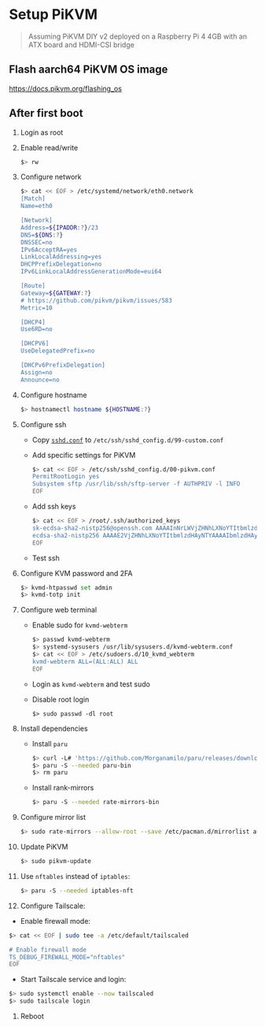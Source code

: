 # Setup PiKVM

> Assuming PiKVM DIY v2 deployed on a Raspberry Pi 4 4GB with an ATX board and HDMI-CSI bridge

## Flash aarch64 PiKVM OS image

https://docs.pikvm.org/flashing_os

## After first boot

1. Login as root

1. Enable read/write

   ```sh
   $> rw
   ```

1. Configure network

   ```sh
   $> cat << EOF > /etc/systemd/network/eth0.network
   [Match]
   Name=eth0

   [Network]
   Address=${IPADDR:?}/23
   DNS=${DNS:?}
   DNSSEC=no
   IPv6AcceptRA=yes
   LinkLocalAddressing=yes
   DHCPPrefixDelegation=no
   IPv6LinkLocalAddressGenerationMode=eui64

   [Route]
   Gateway=${GATEWAY:?}
   # https://github.com/pikvm/pikvm/issues/583
   Metric=10

   [DHCP4]
   Use6RD=no

   [DHCPV6]
   UseDelegatedPrefix=no

   [DHCPv6PrefixDelegation]
   Assign=no
   Announce=no
   ```

1. Configure hostname

   ```sh
   $> hostnamectl hostname ${HOSTNAME:?}
   ```

1. Configure ssh

   - Copy [`sshd.conf`](butane/files/sshd.conf) to `/etc/ssh/sshd_config.d/99-custom.conf`

   - Add specific settings for PiKVM

     ```sh
     $> cat << EOF > /etc/ssh/sshd_config.d/00-pikvm.conf
     PermitRootLogin yes
     Subsystem sftp /usr/lib/ssh/sftp-server -f AUTHPRIV -l INFO
     EOF
     ```

   - Add ssh keys

     ```sh
     $> cat << EOF > /root/.ssh/authorized_keys
     sk-ecdsa-sha2-nistp256@openssh.com AAAAInNrLWVjZHNhLXNoYTItbmlzdHAyNTZAb3BlbnNzaC5jb20AAAAIbmlzdHAyNTYAAABBBMXynyIuGR1frHPTMDg5DBIKKSaO1Wut7iytA9s6RTz5haEKhQSw42lSdJcUnDdPNSYQ47zqYxGrg0l7FXyiS4wAAAAEc3NoOg== ShadowValley-12-12-2021-physical_solokey_0
     ecdsa-sha2-nistp256 AAAAE2VjZHNhLXNoYTItbmlzdHAyNTYAAAAIbmlzdHAyNTYAAABBBBp3qXL7OmnuoELorBE0p2vgGIf2LwrGABr+PGmo9JdfM6leBWo9eJ7UUInXpSsKuIh3Cug2kkPqIcUsBMaE/pc= macbook-pro-touchid@secretive.vitor’s-MacBook-Pro.local
     EOF

     ```

   - Test ssh

1. Configure KVM password and 2FA

   ```sh
   $> kvmd-htpasswd set admin
   $> kvmd-totp init
   ```

1. Configure web terminal

   - Enable sudo for `kvmd-webterm`

     ```sh
     $> passwd kvmd-webterm
     $> systemd-sysusers /usr/lib/sysusers.d/kvmd-webterm.conf
     $> cat << EOF > /etc/sudoers.d/10_kvmd_webterm
     kvmd-webterm ALL=(ALL:ALL) ALL
     EOF
     ```

   - Login as `kvmd-webterm` and test sudo

   - Disable root login

     ```ssh
     $> sudo passwd -dl root
     ```

1. Install dependencies

   - Install `paru`

     ```sh
     $> curl -L# 'https://github.com/Morganamilo/paru/releases/download/v2.1.0/paru-v2.1.0-aarch64.tar.zst' | tar -xf- --zstd 'paru'
     $> paru -S --needed paru-bin
     $> rm paru
     ```

   - Install rank-mirrors

     ```sh
     $> paru -S --needed rate-mirrors-bin
     ```

1. Configure mirror list

   ```sh
   $> sudo rate-mirrors --allow-root --save /etc/pacman.d/mirrorlist archarm
   ```

1. Update PiKVM

   ```sh
   $> sudo pikvm-update
   ```

1. Use `nftables` instead of `iptables`:

   ```sh
   $> paru -S --needed iptables-nft
   ```

1. Configure Tailscale:

  - Enable firewall mode:

   ```sh
   $> cat << EOF | sudo tee -a /etc/default/tailscaled

   # Enable firewall mode
   TS_DEBUG_FIREWALL_MODE="nftables"
   EOF
   ```

   - Start Tailscale service and login:

   ```sh
   $> sudo systemctl enable --now tailscaled
   $> sudo tailscale login
   ```

1. Reboot
